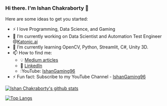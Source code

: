 ### Hi there. I'm Ishan Chakraborty 👋

<!--
**IshanChakrabortyYT/IshanChakrabortyYT** is a ✨ _special_ ✨ repository because its `README.md` (this file) appears on your GitHub profile.
-->

Here are some ideas to get you started:

- ⚡ I love Programming, Data Science, and Gaming
- 🔭 I’m currently working on Data Scientist and Automation Test Engineer @[Katonic.ai](https://katonic.ai/)
- 🌱 I’m currently learning OpenCV, Python, Streamlit, C#, Unity 3D.
- 📫 How to find me: 
  - :bulb: [Medium articles](https://medium.com/@ishan.chakraborty)
  - :office: [LinkedIn](https://www.linkedin.com/in/ishan-chakraborty-0085571a1)
  - :YouTube: [IshanGaming96](https://www.youtube.com/channel/UCl8Kbt3lH-LJ04qGeRScyhQ)
- ⚡ Fun fact: Subscribe to my YouTube Channel - [IshanGaming96](https://www.youtube.com/channel/UCl8Kbt3lH-LJ04qGeRScyhQ)


[![Ishan Chakraborty's github stats](https://github-readme-stats.vercel.app/api?username=IshanChakrabortyYT&count_private=true&show_icons=true&theme=radical&hide_rank=false)](https://github.com/IshanChakrabortyYT/IshanChakrabortyYT)

[![Top Langs](https://github-readme-stats.vercel.app/api/top-langs/?username=IshanChakrabortyYT&layout=compact&langs_count=20)](https://github.com/IshanChakrabortyYT/github-readme-stats)
